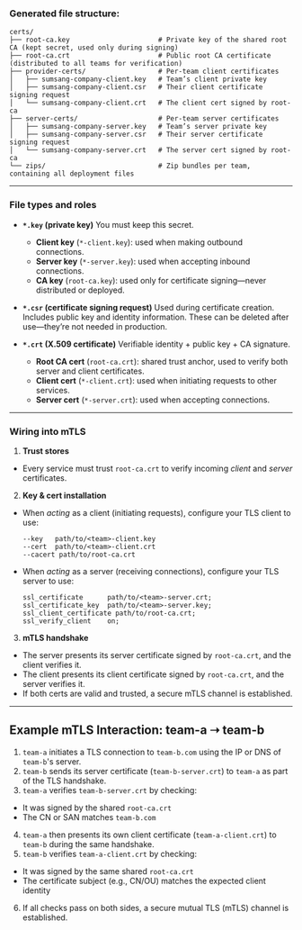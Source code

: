 ### Generated file structure:
```
certs/
├── root-ca.key                      # Private key of the shared root CA (kept secret, used only during signing)
├── root-ca.crt                      # Public root CA certificate (distributed to all teams for verification)
├── provider-certs/                  # Per‑team client certificates
│   ├── sumsang-company-client.key   # Team’s client private key
│   ├── sumsang-company-client.csr   # Their client certificate signing request
│   └── sumsang-company-client.crt   # The client cert signed by root-ca
├── server-certs/                    # Per‑team server certificates
│   ├── sumsang-company-server.key   # Team’s server private key
│   ├── sumsang-company-server.csr   # Their server certificate signing request
│   └── sumsang-company-server.crt   # The server cert signed by root-ca
└── zips/                            # Zip bundles per team, containing all deployment files
```

---

### File types and roles

- **`*.key` (private key)**
  You must keep this secret.
  - **Client key** (`*-client.key`): used when making outbound connections.
  - **Server key** (`*-server.key`): used when accepting inbound connections.
  - **CA key** (`root-ca.key`): used only for certificate signing—never distributed or deployed.

- **`*.csr` (certificate signing request)**
  Used during certificate creation. Includes public key and identity information.
  These can be deleted after use—they’re not needed in production.

- **`*.crt` (X.509 certificate)**
  Verifiable identity + public key + CA signature.

  * **Root CA cert** (`root-ca.crt`): shared trust anchor, used to verify both server and client certificates.
  * **Client cert** (`*-client.crt`): used when initiating requests to other services.
  * **Server cert** (`*-server.crt`): used when accepting connections.

---

### Wiring into mTLS

1. **Trust stores**
  - Every service must trust `root-ca.crt` to verify incoming *client* and *server* certificates.

2. **Key & cert installation**
  - When *acting* as a client (initiating requests), configure your TLS client to use:

    ```
    --key   path/to/<team>-client.key
    --cert  path/to/<team>-client.crt
    --cacert path/to/root-ca.crt
    ```
  - When *acting* as a server (receiving connections), configure your TLS server to use:

    ```
    ssl_certificate      path/to/<team>-server.crt;
    ssl_certificate_key  path/to/<team>-server.key;
    ssl_client_certificate path/to/root-ca.crt;
    ssl_verify_client    on;
    ```

3. **mTLS handshake**
  - The server presents its server certificate signed by `root-ca.crt`, and the client verifies it.
  - The client presents its client certificate signed by `root-ca.crt`, and the server verifies it.
  - If both certs are valid and trusted, a secure mTLS channel is established.

---

## Example mTLS Interaction: team-a ➝ team-b

1. `team-a` initiates a TLS connection to `team-b.com` using the IP or DNS of `team-b`'s server.
2. `team-b` sends its server certificate (`team-b-server.crt`) to `team-a` as part of the TLS handshake.
3. `team-a` verifies `team-b-server.crt` by checking:
  - It was signed by the shared `root-ca.crt`
  - The CN or SAN matches `team-b.com`
4. `team-a` then presents its own client certificate (`team-a-client.crt`) to `team-b` during the same handshake.
5. `team-b` verifies `team-a-client.crt` by checking:
  - It was signed by the same shared `root-ca.crt`
  - The certificate subject (e.g., CN/OU) matches the expected client identity
6. If all checks pass on both sides, a secure mutual TLS (mTLS) channel is established.